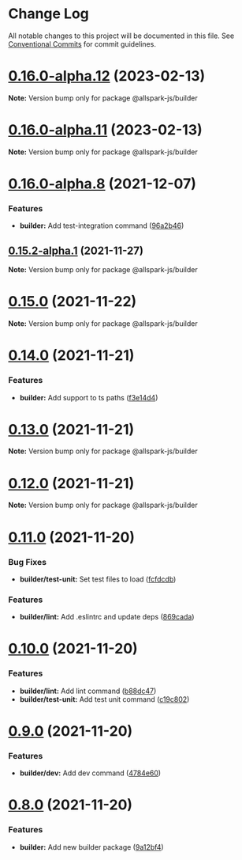 # Change Log

All notable changes to this project will be documented in this file.
See [Conventional Commits](https://conventionalcommits.org) for commit guidelines.

# [0.16.0-alpha.12](https://github.com/andrewcpacifico/allspark-ts/compare/v0.16.0-alpha.11...v0.16.0-alpha.12) (2023-02-13)

**Note:** Version bump only for package @allspark-js/builder





# [0.16.0-alpha.11](https://github.com/andrewcpacifico/allspark-ts/compare/v0.16.0-alpha.10...v0.16.0-alpha.11) (2023-02-13)

**Note:** Version bump only for package @allspark-js/builder





# [0.16.0-alpha.8](https://github.com/andrewcpacifico/allspark-ts/compare/v0.16.0-alpha.7...v0.16.0-alpha.8) (2021-12-07)


### Features

* **builder:** Add test-integration command ([96a2b46](https://github.com/andrewcpacifico/allspark-ts/commit/96a2b464f5f103f5ef835ad719ea34e01902a8e1))





## [0.15.2-alpha.1](https://github.com/andrewcpacifico/allspark-ts/compare/v0.15.2-alpha.0...v0.15.2-alpha.1) (2021-11-27)

**Note:** Version bump only for package @allspark-js/builder





# [0.15.0](https://github.com/andrewcpacifico/allspark-ts/compare/v0.14.0...v0.15.0) (2021-11-22)

**Note:** Version bump only for package @allspark-js/builder





# [0.14.0](https://github.com/andrewcpacifico/allspark-ts/compare/v0.13.0...v0.14.0) (2021-11-21)


### Features

* **builder:** Add support to ts paths ([f3e14d4](https://github.com/andrewcpacifico/allspark-ts/commit/f3e14d457b438a7d97e717ea2b80335b74d26d5e))





# [0.13.0](https://github.com/andrewcpacifico/allspark-ts/compare/v0.12.0...v0.13.0) (2021-11-21)

**Note:** Version bump only for package @allspark-js/builder





# [0.12.0](https://github.com/andrewcpacifico/allspark-ts/compare/v0.11.0...v0.12.0) (2021-11-21)

**Note:** Version bump only for package @allspark-js/builder





# [0.11.0](https://github.com/andrewcpacifico/allspark-ts/compare/v0.10.0...v0.11.0) (2021-11-20)


### Bug Fixes

* **builder/test-unit:** Set test files to load ([fcfdcdb](https://github.com/andrewcpacifico/allspark-ts/commit/fcfdcdb81c88d13d83a09864f7a8c34985bfa596))


### Features

* **builder/lint:** Add .eslintrc and update deps ([869cada](https://github.com/andrewcpacifico/allspark-ts/commit/869cada5bac25e5690cafd6203b80710b74a5ce0))





# [0.10.0](https://github.com/andrewcpacifico/allspark-ts/compare/v0.9.0...v0.10.0) (2021-11-20)


### Features

* **builder/lint:** Add lint command ([b88dc47](https://github.com/andrewcpacifico/allspark-ts/commit/b88dc47ed239d6b0ab5c58769a53bf9f990d0eda))
* **builder/test-unit:** Add test unit command ([c19c802](https://github.com/andrewcpacifico/allspark-ts/commit/c19c802ba27933eed470aa02f9f6bcf76db1efb9))





# [0.9.0](https://github.com/andrewcpacifico/allspark-ts/compare/v0.8.0...v0.9.0) (2021-11-20)


### Features

* **builder/dev:** Add dev command ([4784e60](https://github.com/andrewcpacifico/allspark-ts/commit/4784e60b65344f3dde92557e022f139499e32995))





# [0.8.0](https://github.com/andrewcpacifico/allspark-ts/compare/v0.7.0...v0.8.0) (2021-11-20)


### Features

* **builder:** Add new builder package ([9a12bf4](https://github.com/andrewcpacifico/allspark-ts/commit/9a12bf4cdb79f3f48912879efb1a5f444aa5934e))

